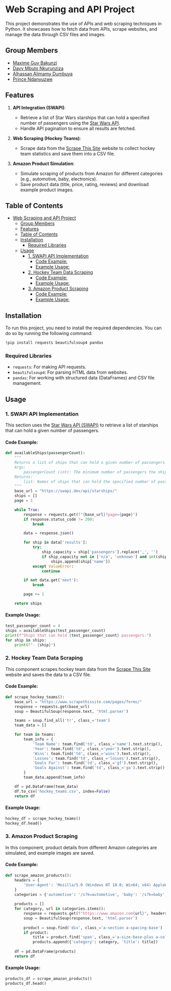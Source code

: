 
# Web Scraping and API Project

This project demonstrates the use of APIs and web scraping techniques in Python. It showcases how to fetch data from APIs, scrape websites, and manage the data through CSV files and images.

## Group Members
- [Maxime Guy Bakunzi](https://github.com/Maxime-Bakunzi/)
- [Davy Mbuto Nkurunziza](https://github.com/davyleroy)
- [Alhassan Alimamy Dumbuya](https://github.com/aadumbuya)
- [Prince Ndanyuzwe](https://github.com/NdanyuzweP)

## Features

1. **API Integration (SWAPI)**:
   - Retrieve a list of Star Wars starships that can hold a specified number of passengers using the [Star Wars API](https://swapi.dev/).
   - Handle API pagination to ensure all results are fetched.
   
2. **Web Scraping (Hockey Teams)**:
   - Scrape data from the [Scrape This Site](https://www.scrapethissite.com/pages/forms/) website to collect hockey team statistics and save them into a CSV file.

3. **Amazon Product Simulation**:
   - Simulate scraping of products from Amazon for different categories (e.g., automotive, baby, electronics).
   - Save product data (title, price, rating, reviews) and download example product images.

## Table of Contents
- [Web Scraping and API Project](#web-scraping-and-api-project)
  - [Group Members](#group-members)
  - [Features](#features)
  - [Table of Contents](#table-of-contents)
  - [Installation](#installation)
    - [Required Libraries](#required-libraries)
  - [Usage](#usage)
    - [1. SWAPI API Implementation](#1-swapi-api-implementation)
      - [Code Example:](#code-example)
      - [Example Usage:](#example-usage)
    - [2. Hockey Team Data Scraping](#2-hockey-team-data-scraping)
      - [Code Example:](#code-example-1)
      - [Example Usage:](#example-usage-1)
    - [3. Amazon Product Scraping](#3-amazon-product-scraping)
      - [Code Example:](#code-example-2)
      - [Example Usage:](#example-usage-2)

## Installation

To run this project, you need to install the required dependencies. You can do so by running the following command:

```bash
!pip install requests beautifulsoup4 pandas
```

### Required Libraries
- `requests`: For making API requests.
- `beautifulsoup4`: For parsing HTML data from websites.
- `pandas`: For working with structured data (DataFrames) and CSV file management.

## Usage

### 1. SWAPI API Implementation

This section uses the [Star Wars API (SWAPI)](https://swapi.dev/) to retrieve a list of starships that can hold a given number of passengers.

#### Code Example:

```python
def availableShips(passengerCount):
    """
    Returns a list of ships that can hold a given number of passengers.
    Args:
        passengerCount (int): The minimum number of passengers the ship should hold.
    Returns:
        list: Names of ships that can hold the specified number of passengers.
    """
    base_url = "https://swapi.dev/api/starships/"
    ships = []
    page = 1

    while True:
        response = requests.get(f"{base_url}?page={page}")
        if response.status_code != 200:
            break

        data = response.json()

        for ship in data['results']:
            try:
                ship_capacity = ship['passengers'].replace(',', '')
                if ship_capacity not in ['n/a', 'unknown'] and int(ship_capacity) >= passengerCount:
                    ships.append(ship['name'])
            except ValueError:
                continue

        if not data.get('next'):
            break

        page += 1

    return ships
```

#### Example Usage:

```python
test_passenger_count = 4
ships = availableShips(test_passenger_count)
print(f"Ships that can hold {test_passenger_count} passengers:")
for ship in ships:
    print(f"- {ship}")
```

### 2. Hockey Team Data Scraping

This component scrapes hockey team data from the [Scrape This Site](https://www.scrapethissite.com/pages/forms/) website and saves the data to a CSV file.

#### Code Example:

```python
def scrape_hockey_teams():
    base_url = "https://www.scrapethissite.com/pages/forms/"
    response = requests.get(base_url)
    soup = BeautifulSoup(response.text, 'html.parser')

    teams = soup.find_all('tr', class_='team')
    team_data = []

    for team in teams:
        team_info = {
            'Team Name': team.find('td', class_='name').text.strip(),
            'Year': team.find('td', class_='year').text.strip(),
            'Wins': team.find('td', class_='wins').text.strip(),
            'Losses': team.find('td', class_='losses').text.strip(),
            'Goals For': team.find('td', class_='gf').text.strip(),
            'Goals Against': team.find('td', class_='ga').text.strip()
        }
        team_data.append(team_info)

    df = pd.DataFrame(team_data)
    df.to_csv('hockey_teams.csv', index=False)
    return df
```

#### Example Usage:

```python
hockey_df = scrape_hockey_teams()
hockey_df.head()
```

### 3. Amazon Product Scraping

In this component, product details from different Amazon categories are simulated, and example images are saved.

#### Code Example:

```python
def scrape_amazon_products():
    headers = {
        'User-Agent': 'Mozilla/5.0 (Windows NT 10.0; Win64; x64) AppleWebKit/537.36 (KHTML, like Gecko) Chrome/91.0.4472.124 Safari/537.36',
    }
    categories = {'automotive': '/s?k=automotive', 'baby': '/s?k=baby', 'electronics': '/s?k=electronics'}
    
    products = []
    for category, url in categories.items():
        response = requests.get(f"https://www.amazon.com{url}", headers=headers)
        soup = BeautifulSoup(response.text, 'html.parser')
        
        product = soup.find('div', class_='a-section a-spacing-base')
        if product:
            title = product.find('span', class_='a-size-base-plus a-color-base a-text-normal').text.strip()
            products.append({'category': category, 'title': title})
        
    df = pd.DataFrame(products)
    return df
```

#### Example Usage:

```python
products_df = scrape_amazon_products()
products_df.head()
```
